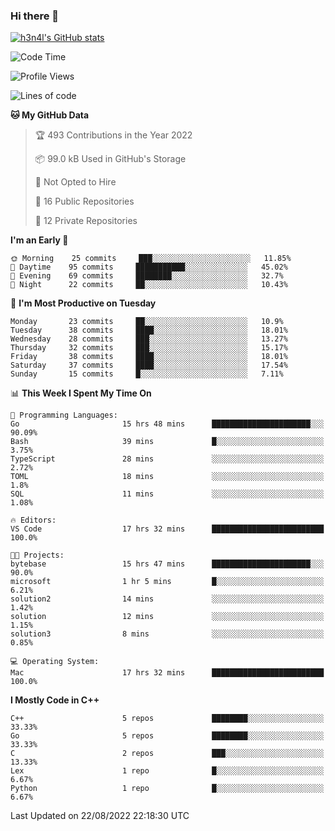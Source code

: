### Hi there 👋

[![h3n4l's GitHub stats](https://github-readme-stats.vercel.app/api?username=h3n4l&count_private=true&show_icons=true&theme=radical)](https://github.com/h3n4l/github-readme-stats)

<!--START_SECTION:waka-->
![Code Time](http://img.shields.io/badge/Code%20Time-603%20hrs%2015%20mins-blue)

![Profile Views](http://img.shields.io/badge/Profile%20Views-0-blue)

![Lines of code](https://img.shields.io/badge/From%20Hello%20World%20I%27ve%20Written-43%20Thousand%20lines%20of%20code-blue)

**🐱 My GitHub Data** 

> 🏆 493 Contributions in the Year 2022
 > 
> 📦 99.0 kB Used in GitHub's Storage 
 > 
> 🚫 Not Opted to Hire
 > 
> 📜 16 Public Repositories 
 > 
> 🔑 12 Private Repositories  
 > 
**I'm an Early 🐤** 

```text
🌞 Morning    25 commits     ███░░░░░░░░░░░░░░░░░░░░░░   11.85% 
🌆 Daytime    95 commits     ███████████░░░░░░░░░░░░░░   45.02% 
🌃 Evening    69 commits     ████████░░░░░░░░░░░░░░░░░   32.7% 
🌙 Night      22 commits     ██░░░░░░░░░░░░░░░░░░░░░░░   10.43%

```
📅 **I'm Most Productive on Tuesday** 

```text
Monday       23 commits     ██░░░░░░░░░░░░░░░░░░░░░░░   10.9% 
Tuesday      38 commits     ████░░░░░░░░░░░░░░░░░░░░░   18.01% 
Wednesday    28 commits     ███░░░░░░░░░░░░░░░░░░░░░░   13.27% 
Thursday     32 commits     ███░░░░░░░░░░░░░░░░░░░░░░   15.17% 
Friday       38 commits     ████░░░░░░░░░░░░░░░░░░░░░   18.01% 
Saturday     37 commits     ████░░░░░░░░░░░░░░░░░░░░░   17.54% 
Sunday       15 commits     █░░░░░░░░░░░░░░░░░░░░░░░░   7.11%

```


📊 **This Week I Spent My Time On** 

```text
💬 Programming Languages: 
Go                       15 hrs 48 mins      ██████████████████████░░░   90.09% 
Bash                     39 mins             █░░░░░░░░░░░░░░░░░░░░░░░░   3.75% 
TypeScript               28 mins             ░░░░░░░░░░░░░░░░░░░░░░░░░   2.72% 
TOML                     18 mins             ░░░░░░░░░░░░░░░░░░░░░░░░░   1.8% 
SQL                      11 mins             ░░░░░░░░░░░░░░░░░░░░░░░░░   1.08%

🔥 Editors: 
VS Code                  17 hrs 32 mins      █████████████████████████   100.0%

🐱‍💻 Projects: 
bytebase                 15 hrs 47 mins      ██████████████████████░░░   90.0% 
microsoft                1 hr 5 mins         █░░░░░░░░░░░░░░░░░░░░░░░░   6.21% 
solution2                14 mins             ░░░░░░░░░░░░░░░░░░░░░░░░░   1.42% 
solution                 12 mins             ░░░░░░░░░░░░░░░░░░░░░░░░░   1.15% 
solution3                8 mins              ░░░░░░░░░░░░░░░░░░░░░░░░░   0.85%

💻 Operating System: 
Mac                      17 hrs 32 mins      █████████████████████████   100.0%

```

**I Mostly Code in C++** 

```text
C++                      5 repos             ████████░░░░░░░░░░░░░░░░░   33.33% 
Go                       5 repos             ████████░░░░░░░░░░░░░░░░░   33.33% 
C                        2 repos             ███░░░░░░░░░░░░░░░░░░░░░░   13.33% 
Lex                      1 repo              █░░░░░░░░░░░░░░░░░░░░░░░░   6.67% 
Python                   1 repo              █░░░░░░░░░░░░░░░░░░░░░░░░   6.67%

```



 Last Updated on 22/08/2022 22:18:30 UTC
<!--END_SECTION:waka-->

